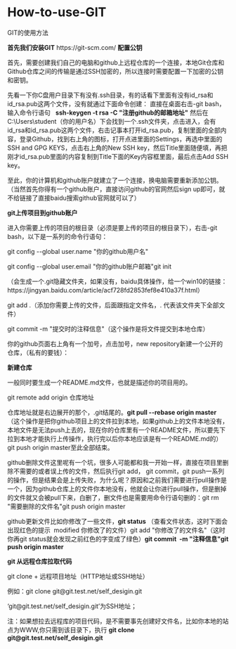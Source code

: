 # How-to-use-GIT
<p>GIT的使用方法<p>
<b>首先我们安装GIT</b>    https://git-scm.com/
<b>配置公钥</b>
<p>首先，需要创建我们自己的电脑和github上远程仓库的一个连接，本地Git仓库和Github仓库之间的传输是通过SSH加密的，所以连接时需要配置一下加密的公钥和密钥。</p>
  <p>先看一下你C盘用户目录下有没有.ssh目录，有的话看下里面有没有id_rsa和id_rsa.pub这两个文件，没有就通过下面命令创建：
  直接在桌面右击-git bash，输入命令行语句   <b>ssh-keygen -t rsa -C "注册github的邮箱地址"</b>
  然后在C:\Users\student（你的用户名）下会找到一个.ssh文件夹，点击进入，会有id_rsa和id_rsa.pub这两个文件，右击记事本打开id_rsa.pub，复制里面的全部内容，登录Github，找到右上角的图标，打开点进里面的Settings，再选中里面的SSH and GPG KEYS，点击右上角的New SSH key，然后Title里面随便填，再把刚才id_rsa.pub里面的内容复制到Title下面的Key内容框里面，最后点击Add SSH key。</p>
  <p>至此，你的计算机和github账户就建立了一个连接，换电脑需要重新添加公钥。（当然首先你得有一个github账户，直接访问github的官网然后sign up即可，就不给链接了直接baidu搜索github官网就可以了）</p>
<b>git上传项目到github账户</b>
<p>进入你需要上传的项目的根目录（必须是要上传的项目的根目录下），右击-git bash，以下是一系列的命令行语句：
<p>git config --global user.name "你的github用户名"</p>
<p>git config --global user.email "你的github账户邮箱"git init </p>
<p>（会生成一个.git隐藏文件夹，如果没有，baidu具体操作，给一个win10的链接：https://jingyan.baidu.com/article/acf728fd2853fef8e410a37f.html）
</p><p>git add .（添加你需要上传的文件，后面跟指定文件名，. 代表该文件夹下全部文件）</p>
<p>git commit -m "提交时的注释信息"（这个操作是将文件提交到本地仓库）
</p>
<p>你的github页面右上角有一个加号，点击加号，new repository新建一个公开的仓库，（私有的要钱）：</p>
<b>新建仓库</b>
<p>一般同时要生成一个README.md文件，也就是描述你的项目用的。
</p>
<p>git remote add origin 仓库地址</p>
<p>仓库地址就是右边展开的那个，.git结尾的。<b>git pull --rebase origin master</b> （这个操作是把你github项目上的文件拉到本地，如果github上的文件本地没有，本地文件是无法push上去的，现在你的仓库里有一个README文件，所以要先下拉到本地才能执行上传操作，执行完以后你本地应该是有一个README.md的）git push origin master至此全部结束。</p>
<p>github删除文件这里呢有一个坑，很多人可能都和我一开始一样，直接在项目里删除不需要的或者误上传的文件，然后执行git add， git commit，git push一系列的操作，但是结果会是上传失败，为什么呢？原因和之前我们需要进行pull操作是一个，因为github仓库上的文件你本地没有，他就会让你进行pull操作，但是删掉的文件就又会被pull下来，白删了，删文件也是需要用命令行语句删的：git rm "需要删除的文件名"git push origin master
</p><p>github更新文件比如你修改了一些文件，<b>git status</b> （查看文件状态，这时下面会出现红色的提示  modified 你修改了的文件）git add "你修改了的文件名"（这时你再git status就会发现之前红色的字变成了绿色）<b>git commit  -m "注释信息"git push origin master</b>
</p>
<b>git 从远程仓库拉取代码</b>
<p>git clone + 远程项目地址（HTTP地址或SSH地址）</p>
<p>例如：git clone git@git.test.net/self_desigin.git</p>
<p>‘git@git.test.net/self_desigin.git’为SSH地址；</p>
<p>注：如果想拉去远程库的项目代码，是不需要事先创建好文件名，比如你本地的站点为WWW,你只需到该目录下，执行
<b>git clone git@git.test.net/self_desigin.git</b></p>
